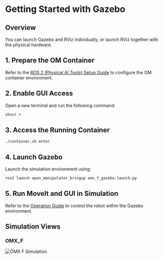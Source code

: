 # Getting Started with Gazebo

## Overview
You can launch Gazebo and RViz individually, or launch RViz together with the physical hardware.

## 1. Prepare the OM Container

Refer to the [ROS 2 (Physical AI Tools) Setup Guide](/omx/setup_guide_physical_ai_tools.html) to configure the OM container environment.


## 2. Enable GUI Access

Open a new terminal and run the following command:

```bash
xhost +
```


## 3. Access the Running Container

```bash
./container.sh enter
```


## 4. Launch Gazebo

Launch the simulation environment using:

```bash
ros2 launch open_manipulator_bringup omx_f_gazebo.launch.py
```


## 5. Run MoveIt and GUI in Simulation

Refer to the [Operation Guide](/omx/operation_omx.html) to control the robot within the Gazebo environment.


## Simulation Views

### OMX_F

![OMX F Simulation](/simulation/omx/omx_f_gazebo.png)
